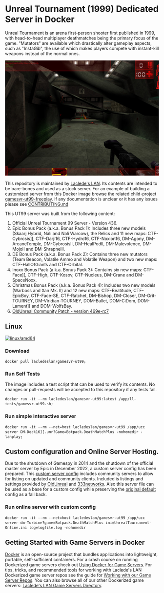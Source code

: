 # Unreal Tournament (1999) Dedicated Server in Docker

Unreal Tournament is an arena first-person shooter first published in 1999, with head-to-head multiplayer deathmatches being the primary focus of the game. "Mutators" are available which drastically alter gameplay aspects, such as "InstaGib", the use of which makes players compete with instant-kill weapons instead of the normal ones.

![Unreal Tournament (1999)](.misc/ut99.jpg)

This repository is maintained by [Laclede's LAN](https://lacledeslan.com). Its contents are intended to be bare-bones and used as a stock server. For an example of building a customized server from this Docker image browse the related child-project [gamesvr-ut99-freeplay](https://github.com/LacledesLAN/gamesvr-ut99-freeplay). If any documentation is unclear or it has any issues please see [CONTRIBUTING.md](./CONTRIBUTING.md)

This UT99 server was built from the following content:

1. Official Unreal Tournament 99 Server - Version 436.
2. Epic Bonus Pack (a.k.a. Bonus Pack 1): Includes three new models (Skaarj Hybrid, Nali and Nali Warcow), the Relics and 11 new maps: CTF-Cybrosis][, CTF-Darji16, CTF-Hydro16, CTF-Noxion16, DM-Agony, DM-ArcaneTemple, DM-CybrosisII, DM-HealPodII, DM-Malevolence, DM-MojoII and DM-ShrapnelII.
3. DE Bonus Pack (a.k.a. Bonus Pack 2): Contains three new mutators (Team Beacon, Volatile Ammo and Volatile Weapon) and two new maps: CTF-HallOfGiants and CTF-Orbital.
4. Inoxx Bonus Pack (a.k.a. Bonus Pack 3): Contains six new maps: CTF-Face][, CTF-High, CTF-Kosov, CTF-Nucleus, DM-Crane and DM-SpaceNoxx.
5. Christmas Bonus Pack (a.k.a. Bonus Pack 4): Includes two new models (Warboss and Xan Mk. II) and 12 new maps: CTF-Beatitude, CTF-EpicBoy, CTF-Face-SE, CTF-Ratchet, DM-Bishop, DM-Closer, DM-Grit-TOURNEY, DM-Viridian-TOURNEY, DOM-Bullet, DOM-CiDom, DOM-Lament][ and DOM-WolfsBay.
6. [OldUnreal Community Patch - version 469e-rc7](https://github.com/OldUnreal/UnrealTournamentPatches)

## Linux

[![linux/amd64](https://github.com/LacledesLAN/gamesvr-ut99/actions/workflows/build-linux-image.yml/badge.svg?branch=master)](https://github.com/LacledesLAN/gamesvr-ut99/actions/workflows/build-linux-image.yml)


### Download

```shell
docker pull lacledeslan/gamesvr-ut99;
```

### Run Self Tests

The image includes a test script that can be used to verify its contents. No changes or pull-requests will be accepted to this repository if any tests fail.

```shell
docker run -it --rm lacledeslan/gamesvr-ut99:latest /app/ll-tests/gamesvr-ut99.sh;
```

### Run simple interactive server

```shell
docker run -it --rm --net=host lacledeslan/gamesvr-ut99 /app/ucc server DM-Deck16][.unr?Game=Botpack.DeathMatchPlus -nohomedir -lanplay;
```

## Custom configuration and Online Server Hosting.

Due to the shutdown of Gamespy in 2014 and the shutdown of the official master server by Epic in December 2022, a custom server config has been prepared. This [custom server config](https://github.com/LacledesLAN/gamesvr-ut99/blob/master/dist.linux/System/UnrealTournament-Online.ini) includes community servers to allow for listing on updated and community clients. Included is listings and settings provided by [OldUnreal](https://www.oldunreal.com/wiki/index.php?title=Masterserver_Guide) and [333networks](https://333networks.com/instructions/ut/s). Also this server file can be used as a base for a custom config while preserving the [original default](https://github.com/LacledesLAN/gamesvr-ut99/blob/master/dist.linux/System/UnrealTournament.ini) config as a fall back.

### Run online server with custom config
```shell
docker run -it --rm --net=host lacledeslan/gamesvr-ut99 /app/ucc server dm-Turbine?game=Botpack.DeathMatchPlus ini=UnrealTournament-Online.ini log=logfile.log -nohomedir
```



## Getting Started with Game Servers in Docker

[Docker](https://docs.docker.com/) is an open-source project that bundles applications into lightweight, portable, self-sufficient containers. For a crash course on running Dockerized game servers check out [Using Docker for Game Servers](https://github.com/LacledesLAN/README.1ST/blob/master/GameServers/DockerAndGameServers.md). For tips, tricks, and recommended tools for working with Laclede's LAN Dockerized game server repos see the guide for [Working with our Game Server Repos](https://github.com/LacledesLAN/README.1ST/blob/master/GameServers/WorkingWithOurRepos.md). You can also browse all of our other Dockerized game servers: [Laclede's LAN Game Servers Directory](https://github.com/LacledesLAN/README.1ST/tree/master/GameServers).
